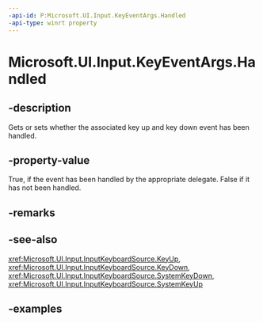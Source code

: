```yaml
---
-api-id: P:Microsoft.UI.Input.KeyEventArgs.Handled
-api-type: winrt property
---
```


# Microsoft.UI.Input.KeyEventArgs.Handled

<!--
public bool Handled { get; set; }
-->

## -description

Gets or sets whether the associated key up and key down event has been handled.

## -property-value

True, if the event has been handled by the appropriate delegate. False if it has not been handled.

## -remarks

## -see-also

<xref:Microsoft.UI.Input.InputKeyboardSource.KeyUp>, <xref:Microsoft.UI.Input.InputKeyboardSource.KeyDown>, <xref:Microsoft.UI.Input.InputKeyboardSource.SystemKeyDown>, <xref:Microsoft.UI.Input.InputKeyboardSource.SystemKeyUp>

## -examples
